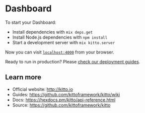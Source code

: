 # Dashboard

To start your Dashboard:

  * Install dependencies with `mix deps.get`
  * Install Node.js dependencies with `npm install`
  * Start a development server with `mix kitto.server`

Now you can visit [`localhost:4000`](http://localhost:4000) from your browser.

Ready to run in production? Please [check our deployment guides](https://github.com/kittoframework/kitto#deployment).

## Learn more

  * Official website: http://kitto.io
  * Guides: https://github.com/kittoframework/kitto/wiki
  * Docs: https://hexdocs.pm/kitto/api-reference.html
  * Source: https://github.com/kittoframework/kitto
